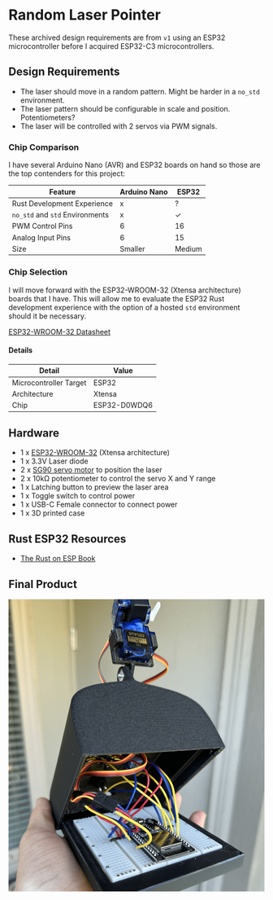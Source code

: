 # Random Laser Pointer

These archived design requirements are from `v1` using an ESP32 microcontroller before I acquired ESP32-C3 microcontrollers.

## Design Requirements

- The laser should move in a random pattern. Might be harder in a `no_std` environment.
- The laser pattern should be configurable in scale and position. Potentiometers?
- The laser will be controlled with 2 servos via PWM signals.

### Chip Comparison

I have several Arduino Nano (AVR) and ESP32 boards on hand so those are the top contenders for this project:

| Feature                         | Arduino Nano | ESP32  |
| ------------------------------- | ------------ | ------ |
| Rust Development Experience     | x            | ?      |
| `no_std` and `std` Environments | x            | ✓      |
| PWM Control Pins                | 6            | 16     |
| Analog Input Pins               | 6            | 15     |
| Size                            | Smaller      | Medium |

### Chip Selection

I will move forward with the ESP32-WROOM-32 (Xtensa architecture) boards that I have. This will allow me to evaluate the ESP32 Rust development experience with the option of a hosted `std` environment should it be necessary.

[ESP32-WROOM-32 Datasheet](https://www.espressif.com/sites/default/files/documentation/esp32-wroom-32_datasheet_en.pdf)

#### Details

| Detail                 | Value        |
| ---------------------- | ------------ |
| Microcontroller Target | ESP32        |
| Architecture           | Xtensa       |
| Chip                   | ESP32-D0WDQ6 |


## Hardware

- 1 x [ESP32-WROOM-32](https://www.espressif.com/sites/default/files/documentation/esp32-wroom-32_datasheet_en.pdf) (Xtensa architecture)
- 1 x 3.3V Laser diode
- 2 x [SG90 servo motor](/datasheets/SG90_servo_motor.pdf) to position the laser
- 2 x 10kΩ potentiometer to control the servo X and Y range
- 1 x Latching button to preview the laser area
- 1 x Toggle switch to control power
- 1 x USB-C Female connector to connect power
- 1 x 3D printed case


## Rust ESP32 Resources

- [The Rust on ESP Book](https://docs.esp-rs.org/book/introduction.html)

## Final Product

![Wiring Example](./assets/v1_wiring.png)
